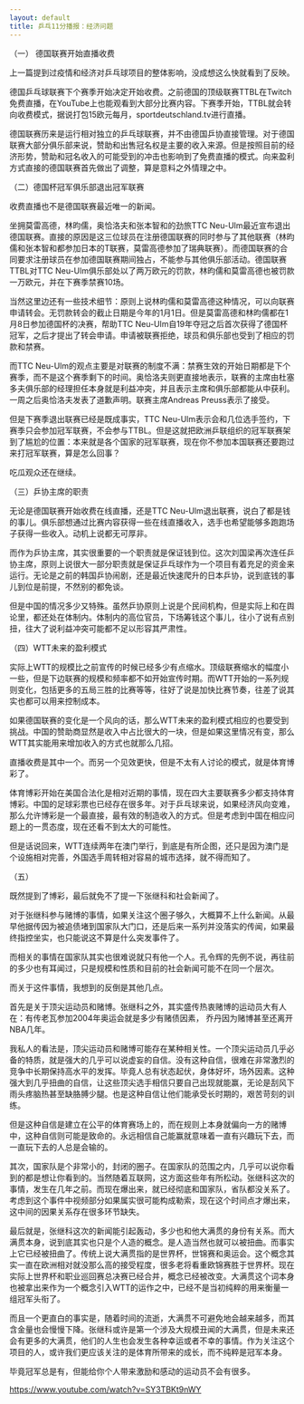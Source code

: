 ```yaml
---
layout: default
title: 乒乓11分播报：经济问题
---
```


（一） 德国联赛开始直播收费

上一篇提到过疫情和经济对乒乓球项目的整体影响，没成想这么快就看到了反映。

德国乒乓球联赛下个赛季开始决定开始收费。之前德国的顶级联赛TTBL在Twitch免费直播，在YouTube上也能观看到大部分比赛内容。下赛季开始，TTBL就会转向收费模式，据说打包15欧元每月，sportdeutschland.tv进行直播。

德国联赛历来是运行相对独立的乒乓球联赛，并不由德国乒协直接管理。对于德国联赛大部分俱乐部来说，赞助和出售冠名权是主要的收入来源。但是按照目前的经济形势，赞助和冠名收入的可能受到的冲击也影响到了免费直播的模式。向来盈利方式直接的德国联赛首先做出了调整，算是意料之外情理之中。

（二）德国杯冠军俱乐部退出冠军联赛

收费直播也不是德国联赛最近唯一的新闻。

坐拥莫雷高德，林昀儒，奥恰洛夫和张本智和的劲旅TTC Neu-Ulm最近宣布退出德国联赛。直接的原因是这三位球员在注册德国联赛的同时参与了其他联赛（林昀儒和张本智和都参加日本的T联赛，莫雷高德参加了瑞典联赛）。而德国联赛的合同要求注册球员在参加德国联赛期间独占，不能参与其他俱乐部活动。德国联赛TTBL对TTC Neu-Ulm俱乐部处以了两万欧元的罚款，林昀儒和莫雷高德也被罚款一万欧元，并在下赛季禁赛10场。

当然这里边还有一些技术细节：原则上说林昀儒和莫雷高德这种情况，可以向联赛申请转会。无罚款转会的截止日期是今年的1月1日。但是莫雷高德和林昀儒都在1月8日参加德国杯的决赛，帮助TTC Neu-Ulm自19年夺冠之后首次获得了德国杯冠军，之后才提出了转会申请。申请被联赛拒绝，球员和俱乐部也受到了相应的罚款和禁赛。

而TTC Neu-Ulm的观点主要是对联赛的制度不满：禁赛生效的开始日期都是下个赛季，而不是这个赛季剩下的时间。奥恰洛夫则更直接地表示，联赛的主席由杜塞多夫俱乐部的经理担任本身就是利益冲突，并且表示主席和俱乐部都能从中获利。一周之后奥恰洛夫发表了道歉声明。联赛主席Andreas Preuss表示了接受。

但是下赛季退出联赛已经是既成事实，TTC Neu-Ulm表示会和几位选手签约，下赛季只会参加冠军联赛，不会参与TTBL。但是这就把欧洲乒联组织的冠军联赛架到了尴尬的位置：本来就是各个国家的冠军联赛，现在你不参加本国联赛还要跑过来打冠军联赛，算是怎么回事？

吃瓜观众还在继续。

（三）乒协主席的职责

无论是德国联赛开始收费在线直播，还是TTC Neu-Ulm退出联赛，说白了都是钱的事儿。俱乐部想通过比赛内容获得一些在线直播收入，选手也希望能够多跑跑场子获得一些收入。动机上说都无可厚非。

而作为乒协主席，其实很重要的一个职责就是保证钱到位。这次刘国梁再次连任乒协主席，原则上说很大一部分职责就是保证乒乓球作为一个项目有着充足的资金来运行。无论是之前的韩国乒协闹剧，还是最近快速爬升的日本乒协，说到底钱的事儿到位是前提，不然别的都免谈。

但是中国的情况多少又特殊。虽然乒协原则上说是个民间机构，但是实际上和在舆论里，都还处在体制内。体制内的高位官员，下场筹钱这个事儿，往小了说有点别扭，往大了说利益冲突可能都不足以形容其严肃性。

（四）WTT未来的盈利模式

实际上WTT的规模比之前宣传的时候已经多少有点缩水。顶级联赛缩水的幅度小一些，但是下边联赛的规模和频率都不如开始宣传时期。而WTT开始的一系列规则变化，包括更多的五局三胜的比赛等等，往好了说是加快比赛节奏，往差了说其实也都可以用来控制成本。

如果德国联赛的变化是一个风向的话，那么WTT未来的盈利模式相应的也要受到挑战。中国的赞助商显然是收入中占比很大的一块，但是如果这里情况有变，那么WTT其实能用来增加收入的方式也就那么几招。

直播收费是其中一个。而另一个见效更快，但是不太有人讨论的模式，就是体育博彩了。

体育博彩开始在美国合法化是相对近期的事情，现在四大主要联赛多少都支持体育博彩。中国的足球彩票也已经存在很多年。对于乒乓球来说，如果经济风向变难，那么允许博彩是一个最直接，最有效的制造收入的方式。但是考虑到中国在相应问题上的一贯态度，现在还看不到太大的可能性。

但是话说回来，WTT连续两年在澳门举行，到底是有所企图，还只是因为澳门是个设施相对完善，外国选手周转相对容易的城市选择，就不得而知了。

（五）

既然提到了博彩，最后就免不了提一下张继科和社会新闻了。

对于张继科参与赌博的事情，如果关注这个圈子够久，大概算不上什么新闻。从最早他据传因为被追债堵到国家队大门口，还是后来一系列并没落实的传闻，如果最终指控坐实，也只能说这不算是什么突发事件了。

而相关的事情在国家队其实也很难说就只有他一个人。孔令辉的先例不说，再往前的多少也有耳闻过，只是规模和性质和目前的社会新闻可能不在同一个层次。

而关于这件事情，我想到的反倒是其他几点。

首先是关于顶尖运动员和赌博。张继科之外，其实盛传热衷赌博的运动员大有人在：有传老瓦参加2004年奥运会就是多少有赌债因素， 乔丹因为赌博甚至还离开NBA几年。

我私人的看法是，顶尖运动员和赌博可能存在某种相关性。一个顶尖运动员几乎必备的特质，就是强大的几乎可以说虚妄的自信。没有这种自信，很难在非常激烈的竞争中长期保持高水平的发挥。毕竟人总有状态起伏，身体好坏，场外因素。这种强大到几乎扭曲的自信，让这些顶尖选手相信只要自己出现就能赢，无论是刮风下雨头疼脑热甚至缺胳膊少腿。也是这种自信让他们能承受长时期的，艰苦苛刻的训练。

但是这种自信是建立在公平的体育赛场上的，而在规则上本身就偏向一方的赌博中，这种自信则可能是致命的。永远相信自己能赢就意味着一直有兴趣玩下去，而一直玩下去的人总是会输的。

其次，国家队是个非常小的，封闭的圈子。在国家队的范围之内，几乎可以说你看到的都是想让你看到的。当然随着互联网，这方面这些年有所松动。张继科这次的事情，发生在几年之前。而现在爆出来，就已经彻底和国家队，省队都没关系了。考虑到这个事件中视频部分如果属实很可能构成勒索，现在这个时间点才爆出来，这中间的因果关系存在很多环节缺失。

最后就是，张继科这次的新闻能引起轰动，多少也和他大满贯的身份有关系。而大满贯本身，说到底其实也只是个人造的概念。是人造当然也就可以被扭曲。而事实上它已经被扭曲了。传统上说大满贯指的是世界杯，世锦赛和奥运会。这个概念其实一直在欧洲相对就没那么高的接受程度，很多老将看重欧锦赛胜于世界杯。现在实际上世界杯和职业巡回赛总决赛已经合并，概念已经被改变。大满贯这个词本身也被拿出来作为一个概念引入WTT的运作之中，已经不是当初纯粹的用来衡量一组冠军头衔了。

而且一个更直白的事实是，随着时间的流逝，大满贯不可避免地会越来越多，而其含金量也会慢慢下降。张继科或许是第一个涉及大规模丑闻的大满贯，但是未来还会有更多的大满贯，他们的人生也会发生各种幸运或者不幸的事情。作为关注这个项目的人，或许我们更应该关注的是体育所带来的成长，而不纯粹是冠军本身。

毕竟冠军总是有，但能给你个人带来激励和感动的运动员不会有很多。

https://www.youtube.com/watch?v=SY3TBKt9nWY

